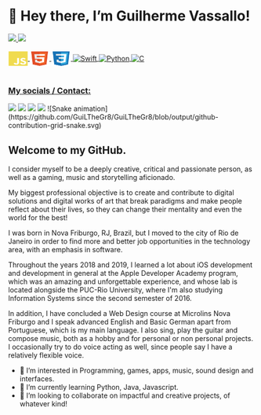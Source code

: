 # 👋 Hey there, I’m Guilherme Vassallo!

 <div>
   <a href="https://github.com/GuiLTheGr8">
   <img height="180em" src="https://github-readme-stats.vercel.app/api?username=GuiLTheGr8&show_icons=true&theme=tokyonight&include_all_commits=true&count_private=true"/>
   <img height="180em" src="https://github-readme-stats.vercel.app/api/top-langs/?username=GuiLTheGr8&layout=compact&langs_count=6&theme=tokyonight"/>

</div>
<div style="display: inline_block"><br>
  <img align="center" alt="Js" height="30" width="40" src="https://raw.githubusercontent.com/devicons/devicon/master/icons/javascript/javascript-plain.svg">
  <img align="center" alt="HTML" height="30" width="40" src="https://raw.githubusercontent.com/devicons/devicon/master/icons/html5/html5-original.svg">
  <img align="center" alt="CSS" height="30" width="40" src="https://raw.githubusercontent.com/devicons/devicon/master/icons/css3/css3-original.svg">
  <img align="center" alt="Swift" height="30" width="40" src="https://cdn.jsdelivr.net/gh/devicons/devicon/icons/swift/swift-original.svg" />
  <img align="center" alt="Python" height="30" width="40" src="https://cdn.jsdelivr.net/gh/devicons/devicon/icons/python/python-original.svg" />
  <img align="center" alt="C" height="30" width="40" src="https://cdn.jsdelivr.net/gh/devicons/devicon/icons/c/c-original.svg" />
</div>
 
 <br>
 
  ### My socials / Contact:
 
<div> 
  <a href=https://www.youtube.com/@GuilzVidz" target="_blank"><img src="https://img.shields.io/badge/YouTube-FF0000?style=for-the-badge&logo=youtube&logoColor=white" target="_blank"></a>
  <a href="https://instagram.com/GuiLTheGr8" target="_blank"><img src="https://img.shields.io/badge/-Instagram-%23E4405F?style=for-the-badge&logo=instagram&logoColor=white" target="_blank"></a>
  <a href = "mailto:gemeos@GuiLTheGr8.com"><img src="https://img.shields.io/badge/-Gmail-%23333?style=for-the-badge&logo=gmail&logoColor=white" target="_blank"></a>
  <a href="https://www.linkedin.com/in/guilherme-vassallo/" target="_blank"><img src="https://img.shields.io/badge/-LinkedIn-%230077B5?style=for-the-badge&logo=linkedin&logoColor=white" target="_blank"></a>  
  ![Snake animation](https://github.com/GuiLTheGr8/GuiLTheGr8/blob/output/github-contribution-grid-snake.svg)

</div>

## Welcome to my GitHub.

I consider myself to be a deeply creative, critical and passionate person, as well as a gaming, music and storytelling aficionado.

My biggest professional objective is to create and contribute to digital solutions and digital works of art that
break paradigms and make people reflect about their lives, so they can change their mentality and even the world for the best!

I was born in Nova Friburgo, RJ, Brazil,  but I moved to the city of Rio de Janeiro in order to
find more and better job opportunities in the technology area, with an emphasis in software.

Throughout the years 2018 and 2019, I learned a lot about iOS development and development in general at the 
Apple Developer Academy program, which was an amazing and unforgettable experience, and whose lab is located
alongside the PUC-Rio University, where I'm also studying Information Systems since the second semester of 2016.

In addition, I have concluded a Web Design course at Microlins Nova Friburgo and I speak advanced English and
Basic German apart from Portuguese, which is my main language. I also sing, play the guitar and compose music,
both as a hobby and for personal or non personal projects. I occasionally try to do voice acting as well,
since people say I have a relatively flexible voice.

- 👀 I’m interested in Programming, games, apps, music, sound design and interfaces.
- 🌱 I’m currently learning Python, Java, Javascript.
- 💞️ I’m looking to collaborate on impactful and creative projects, of whatever kind!

